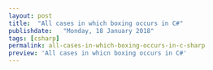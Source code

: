```yaml
---
layout: post
title:  "All cases in which boxing occurs in C#"
publishdate:   "Monday, 18 January 2018"
tags: [csharp]
permalink: all-cases-in-which-boxing-occurs-in-c-sharp
preview: 'All cases in whicn boxing occurs in C#'
---
```


